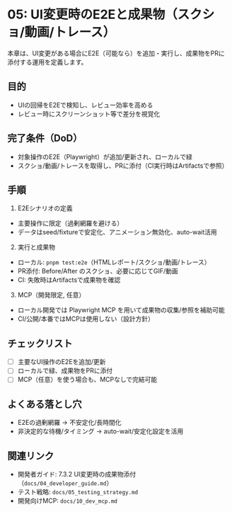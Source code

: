 # 05: UI変更時のE2Eと成果物（スクショ/動画/トレース）

本章は、UI変更がある場合にE2E（可能なら）を追加・実行し、成果物をPRに添付する運用を定義します。

## 目的
- UIの回帰をE2Eで検知し、レビュー効率を高める
- レビュー時にスクリーンショット等で差分を視覚化

## 完了条件（DoD）
- 対象操作のE2E（Playwright）が追加/更新され、ローカルで緑
- スクショ/動画/トレースを取得し、PRに添付（CI実行時はArtifactsで参照）

## 手順
1) E2Eシナリオの定義
- 主要操作に限定（過剰網羅を避ける）
- データはseed/fixtureで安定化、アニメーション無効化、auto-wait活用

2) 実行と成果物
- ローカル: `pnpm test:e2e`（HTMLレポート/スクショ/動画/トレース）
- PR添付: Before/After のスクショ、必要に応じてGIF/動画
- CI: 失敗時はArtifactsで成果物を確認

3) MCP（開発限定, 任意）
- ローカル開発では Playwright MCP を用いて成果物の収集/参照を補助可能
- CI/公開/本番ではMCPは使用しない（設計方針）

## チェックリスト
- [ ] 主要なUI操作のE2Eを追加/更新
- [ ] ローカルで緑、成果物をPRに添付
- [ ] MCP（任意）を使う場合も、MCPなしで完結可能

## よくある落とし穴
- E2Eの過剰網羅 → 不安定化/長時間化
- 非決定的な待機/タイミング → auto-wait/安定化設定を活用

## 関連リンク
- 開発者ガイド: 7.3.2 UI変更時の成果物添付（`docs/04_developer_guide.md`）
- テスト戦略: `docs/05_testing_strategy.md`
- 開発向けMCP: `docs/10_dev_mcp.md`
